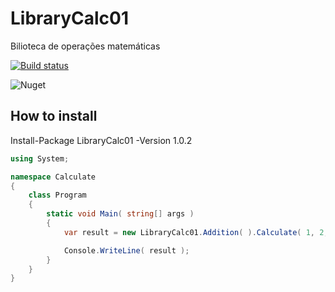 # LibraryCalc01
Bilioteca de operações matemáticas

[![Build status](https://ci.appveyor.com/api/projects/status/ff0da62j1kj6y2u3/branch/master?svg=true)](https://ci.appveyor.com/project/lucasfm95/librarycalc01/branch/master)

![Nuget](https://img.shields.io/nuget/dt/LibraryCalc00.svg)

## How to install
Install-Package LibraryCalc01 -Version 1.0.2


```cs
using System;

namespace Calculate
{
    class Program
    {
        static void Main( string[] args )
        {
            var result = new LibraryCalc01.Addition( ).Calculate( 1, 2, 3, 4, 5, 5, 6, 8, 9, 10, 11 );

            Console.WriteLine( result );
        }
    }
}
```
